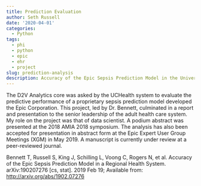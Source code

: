 ```yaml
---
title: Prediction Evaluation
author: Seth Russell
date: '2020-04-01'
categories:
  - Python
tags:
  - phi
  - python
  - epic
  - ehr
  - project
slug: prediction-analysis
description: Accuracy of the Epic Sepsis Prediction Model in the University of Colorado Health System.
---
```


The D2V Analytics core was asked by the UCHealth system to evaluate the predictive performance of a proprietary sepsis prediction model developed the Epic Corporation. This project, led by Dr. Bennett, culminated in a report and presentation to the senior leadership of the adult health care system. My role on the project was that of data scientist. A podium abstract was presented at the 2018 AMIA 2018 symposium. The analysis has also been accepted for presentation in abstract form at the Epic Expert User Group Meetings (XGM) in May 2019. A manuscript is currently under review at a peer-reviewed journal.

Bennett T, Russell S, King J, Schilling L, Voong C, Rogers N, et al. Accuracy of the Epic Sepsis Prediction Model in a Regional Health System. arXiv:190207276 [cs, stat]. 2019 Feb 19; Available from: http://arxiv.org/abs/1902.07276
